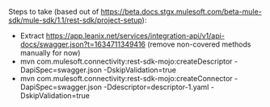 Steps to take (based out of https://beta.docs.stgx.mulesoft.com/beta-mule-sdk/mule-sdk/1.1/rest-sdk/project-setup):

* Extract https://app.leanix.net/services/integration-api/v1/api-docs/swagger.json?t=1634711349416 (remove non-covered methods manually for now)
* mvn com.mulesoft.connectivity:rest-sdk-mojo:createDescriptor -DapiSpec=swagger.json -DskipValidation=true
* mvn com.mulesoft.connectivity:rest-sdk-mojo:createConnector -DapiSpec=swagger.json -Ddescriptor=descriptor-1.yaml -DskipValidation=true

